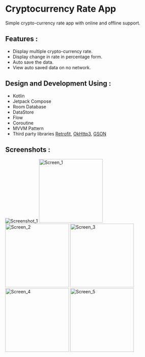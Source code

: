 # Cryptocurrency Rate App
Simple crypto-currency rate app with online and offline support.

## Features :
* Display multiple crypto-currency rate.
* Display change in rate in percentage form.
* Auto save the data.
* View auto saved data on no network.

## Design and Development Using :
* Kotlin
* Jetpack Compose
* Room Database
* DataStore
* Flow
* Coroutine
* MVVM Pattern
* Third party libraries [Retrofit](https://square.github.io/retrofit/), [OkHttp3](https://square.github.io/okhttp/), [GSON](https://github.com/square/retrofit/blob/master/retrofit-converters/gson/README.md)

## Screenshots :
![Screenshot_1]()
<img width="200" alt="Screen_1" src="https://github.com/Gauravkumar-Jade/Cryptocurrency-Rate/assets/112707139/5937e068-ecef-4faf-bbeb-b086766c75ea">
<img width="200" alt="Screen_2" src="https://github.com/Gauravkumar-Jade/Cryptocurrency-Rate/assets/112707139/a0f84261-88dd-4057-8f6f-1a1f42f27d82">
<img width="200" alt="Screen_3" src="https://github.com/Gauravkumar-Jade/Cryptocurrency-Rate/assets/112707139/40a9735b-5dcf-4457-a60f-1ef8af3e6b99">
<img width="200" alt="Screen_4" src="https://github.com/Gauravkumar-Jade/Cryptocurrency-Rate/assets/112707139/931c9605-8fc8-46f2-8116-b96bdc34b3e3">
<img width="200" alt="Screen_5" src="https://github.com/Gauravkumar-Jade/Cryptocurrency-Rate/assets/112707139/0dd55a11-41c1-4949-9b35-b34788d66e69">

